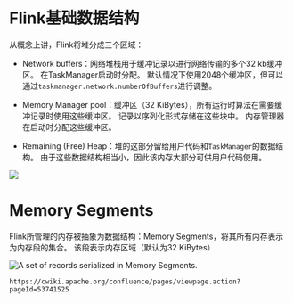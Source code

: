 # Flink基础数据结构
从概念上讲，Flink将堆分成三个区域：
* Network buffers：网络堆栈用于缓冲记录以进行网络传输的多个32 kb缓冲区。 在TaskManager启动时分配。 默认情况下使用2048个缓冲区，但可以通过`taskmanager.network.numberOfBuffers`进行调整。

* Memory Manager pool：缓冲区（32 KiBytes），所有运行时算法在需要缓冲记录时使用这些缓冲区。 记录以序列化形式存储在这些块中。
内存管理器在启动时分配这些缓冲区。

* Remaining (Free) Heap：堆的这部分留给用户代码和`TaskManager`的数据结构。 由于这些数据结构相当小，因此该内存大部分可供用户代码使用。

![](https://cwiki.apache.org/confluence/download/attachments/53741525/HeapDivision.png?version=1&modificationDate=1426677577000&api=v2)

# Memory Segments
Flink所管理的内存被抽象为数据结构：Memory Segments，将其所有内存表示为内存段的集合。 该段表示内存区域（默认为32 KiBytes）

![A set of records serialized in Memory Segments.](https://cwiki.apache.org/confluence/download/thumbnails/53741525/RecordsInPages.png?version=1&modificationDate=1426691208000&api=v2)

    https://cwiki.apache.org/confluence/pages/viewpage.action?pageId=53741525

